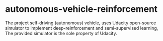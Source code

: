# autonomous-vehicle-reinforcement
 The project self-driving (autonomous) vehicle, uses Udacity open-source simulator to implement deep-reinforcement and semi-supervised learning, The provided simulator is the sole property of Udacity.
